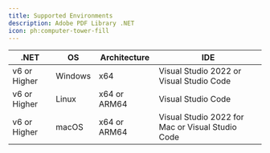 ```yaml
---
title: Supported Environments
description: Adobe PDF Library .NET
icon: ph:computer-tower-fill
---
```


| **.NET**     | **OS**  | **Architecture** | **IDE**                                          |
| ------------ | ------- | ---------------- | ------------------------------------------------ |
| v6 or Higher | Windows | x64              | Visual Studio 2022 or Visual Studio Code         |
| v6 or Higher | Linux   | x64 or ARM64     | Visual Studio Code                               |
| v6 or Higher | macOS   | x64 or ARM64     | Visual Studio 2022 for Mac or Visual Studio Code |

